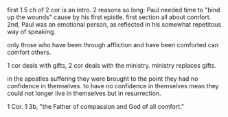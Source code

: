 first 1.5 ch of 2 cor is an intro. 2 reasons so long: Paul needed time to "bind up the
wounds" cause by his first epistle. first section all about comfort.
2nd, Paul was an emotional person, as reflected in
his somewhat repetitous way of speaking.

only those who have been through affliction and have been comforted can comfort others.

1 cor deals with gifts, 2 cor deals with the ministry. ministry replaces gifts.

in the apostles suffering they were brought to the point they had no confidence in themselves. to have no confidence in themselves mean they could not longer live in themselves but in resurrection.

1 Cor. 1:3b, "the Father of compassion and God of all comfort."
